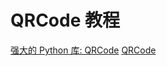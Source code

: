 # QRCode 教程

<show-structure depth="2"/>


<seealso>
<category ref="ref_docs">
    <a href="https://mp.weixin.qq.com/s/aJqsPI-I3rNOlX--ndL6OA">强大的 Python 库: QRCode</a>
</category>
<category ref="ref_github">
    <a href="https://github.com/lincolnloop/python-qrcode">QRCode</a>
</category>
<category ref="ref_issues"></category>
<category ref="ref_hf"></category>
<category ref="ref_ms"></category>
</seealso>